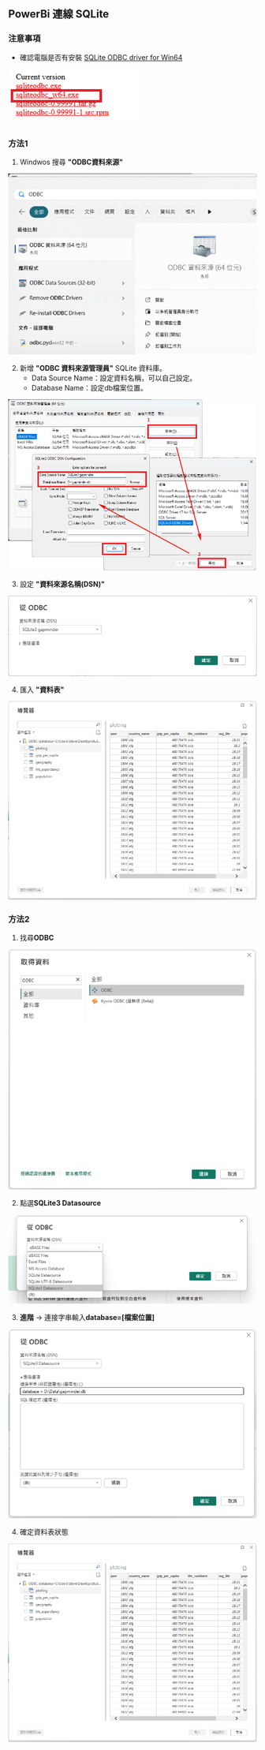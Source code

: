## PowerBi 連線 SQLite

### 注意事項
- 確認電腦是否有安裝 [SQLite ODBC driver for Win64](https://www.ch-werner.de/sqliteodbc/)

<img src="0.png">

### 方法1
1. Windwos 搜尋 **"ODBC資料來源"**
<img src="1_1.png">

2. 新增 **"ODBC 資料來源管理員"** SQLite 資料庫。
    - Data Source Name：設定資料名稱，可以自己設定。
    - Database Name：設定db檔案位置。
<img src="1_2.png">

3. 設定 **"資料來源名稱(DSN)"**
<img src="1_3.png">

4. 匯入 **"資料表"**
<img src="2_4.png">

### 方法2
1. 找尋**ODBC**
<img src="2_1.png">

2. 點選**SQLite3 Datasource**
<img src="2_2.png">

3. **進階** -> 連接字串輸入**database=[檔案位置]**
<img src="2_3.png">

4. 確定資料表狀態
<img src="2_4.png">
